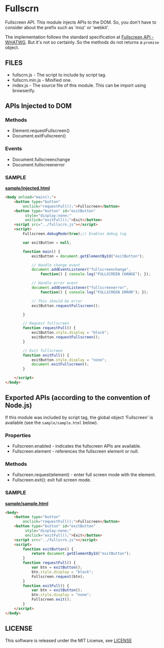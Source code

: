 Fullscrn
========

Fullscreen API.
This module injects APIs to the DOM.
So, you don't have to consider about the prefix such as 'moz' or 'webkit'.

The implementation follows the standard specification at
[Fullscreen API - WHATWG](https://fullscreen.spec.whatwg.org/).
But it's not so certainly.
So the methods do not returns a `promise` object.

FILES
-----

* fullscrn.js - The script to include by script tag.
* fullscrn.min.js - Minified one.
* index.js - The source file of this module.
This can be import using browserify.


APIs Injected to DOM
--------------------

### Methods

* Element.requestFullscreen()
* Document.exitFullscreen()

### Events

* Document.fullscreenchange
* Document.fullscreenerror

### SAMPLE

__[sample/injected.html](sample/injected.html)__

```html
<body onload="main();">
    <button type="button"
        onclick="requestFull();">Fullscreen</button>
    <button type="button" id="exitButton"
         style="display:none;"
         onclick="exitFull();">Exit</button>
    <script src="../fullscrn.js"></script>
    <script>
        Fullscreen.debugMode(true);// Enables debug log

        var exitButton = null;

        function main() {
            exitButton = document.getElementById("exitButton");

            // Handle change event
            document.addEventListener("fullscreenchange",
                function() { console.log("FULLSCREEN CHANGE"); });

            // Handle error event
            document.addEventListener("fullscreenerror",
                function() { console.log("FULLSCREEN ERROR"); });

            // This should be error
            exitButton.requestFullscreen();

        }

        // Request fullscreen
        function requestFull() {
            exitButton.style.display = "block";
            exitButton.requestFullscreen();
        }

        // Exit fullscreen
        function exitFull() {
            exitButton.style.display = "none";
            document.exitFullscreen();
        }

    </script>
</body>

```


Exported APIs (according to the convention of Node.js)
------------------------------------------------------

If this module was included by script tag, the global object 'Fullscreen'
is available (see the `sample/sample.html` below).

### Properties

* Fullscreen.enabled - indicates the fullscreen APIs are available.
* Fullscreen.element - references the fullscreen element or null.

### Methods

* Fullscreen.request(element) - enter full screen mode with the element.
* Fullscreen.exit(): exit full screen mode.


### SAMPLE

__[sample/sample.html](sample/sample.html)__

```html
<body>
    <button type="button"
        onclick="requestFull();">Fullscreen</button>
    <button type="button" id="exitButton"
         style="display:none;"
         onclick="exitFull();">Exit</button>
    <script src="../fullscrn.js"></script>
    <script>
        function exitButton() {
            return document.getElementById("exitButton");
        }
        function requestFull() {
            var btn = exitButton();
            btn.style.display = "block";
            Fullscreen.request(btn);
        }
        function exitFull() {
            var btn = exitButton();
            btn.style.display = "none";
            Fullscreen.exit();
        }
    </script>
</body>
```

LICENSE
-------

This software is released under the MIT License, see [LICENSE](LICENSE)
